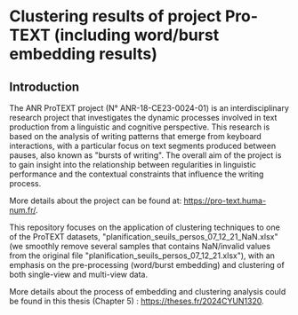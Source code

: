 # Clustering results of project Pro-TEXT (including word/burst embedding results)

## Introduction

The ANR ProTEXT project (N° ANR-18-CE23-0024-01) is an interdisciplinary research project that investigates the dynamic processes involved in text production from a linguistic and cognitive perspective. This research is based on the analysis of writing patterns that emerge from keyboard interactions, with a particular focus on text segments produced between pauses, also known as "bursts of writing". The overall aim of the project is to gain insight into the relationship between regularities in linguistic performance and the contextual constraints that influence the writing process.

More details about the project can be found at: https://pro-text.huma-num.fr/.

This repository focuses on the application of clustering techniques to one of the ProTEXT datasets, "planification_seuils_persos_07_12_21_NaN.xlsx" (we smoothly remove several samples that contains NaN/invalid values from the original file "planification_seuils_persos_07_12_21.xlsx"), with an emphasis on the pre-processing (word/burst embedding) and clustering of both single-view and multi-view data.

More details about the process of embedding and clustering analysis could be found in this thesis (Chapter 5) : https://theses.fr/2024CYUN1320. 
